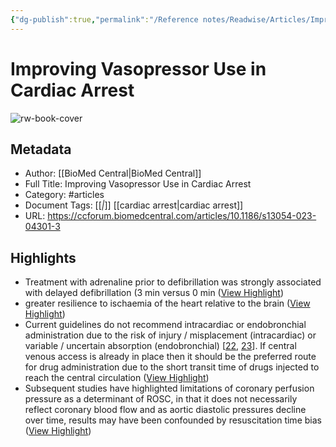 ```yaml
---
{"dg-publish":true,"permalink":"/Reference notes/Readwise/Articles/Improving Vasopressor Use in Cardiac Arrest/"}
---
```


# Improving Vasopressor Use in Cardiac Arrest

![rw-book-cover](https://media.springernature.com/w200/springer-static/cover/journal/13054.jpg)

## Metadata
- Author: [[BioMed Central\|BioMed Central]]
- Full Title: Improving Vasopressor Use in Cardiac Arrest
- Category: #articles
- Document Tags: [[*\|*]] [[cardiac arrest\|cardiac arrest]] 
- URL: https://ccforum.biomedcentral.com/articles/10.1186/s13054-023-04301-3

## Highlights
- Treatment with adrenaline prior to defibrillation was strongly associated with delayed defibrillation (3 min versus 0 min ([View Highlight](https://read.readwise.io/read/01h5mxrz7msgxm245yh6qc2c2d))
- greater resilience to ischaemia of the heart relative to the brain ([View Highlight](https://read.readwise.io/read/01h5mxwat79a5b90x66cnz27gn))
- Current guidelines do not recommend intracardiac or endobronchial administration due to the risk of injury / misplacement (intracardiac) or variable / uncertain absorption (endobronchial) [[22](https://ccforum.biomedcentral.com/articles/10.1186/s13054-023-04301-3#ref-CR22), [23](https://ccforum.biomedcentral.com/articles/10.1186/s13054-023-04301-3#ref-CR23)]. If central venous access is already in place then it should be the preferred route for drug administration due to the short transit time of drugs injected to reach the central circulation ([View Highlight](https://read.readwise.io/read/01h5my0d99sdj5jn3kztnc3rye))
- Subsequent studies have highlighted limitations of coronary perfusion pressure as a determinant of ROSC, in that it does not necessarily reflect coronary blood flow and as aortic diastolic pressures decline over time, results may have been confounded by resuscitation time bias ([View Highlight](https://read.readwise.io/read/01gvgjef3k50qk52d5yzzyyj0t))
